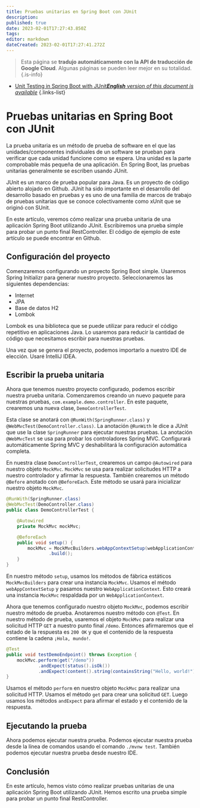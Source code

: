 ```yaml
---
title: Pruebas unitarias en Spring Boot con JUnit
description: 
published: true
date: 2023-02-01T17:27:43.850Z
tags: 
editor: markdown
dateCreated: 2023-02-01T17:27:41.272Z
---
```


> Esta página se **tradujo automáticamente con la API de traducción de Google Cloud**.
Algunas páginas se pueden leer mejor en su totalidad.{.is-info}



- [Unit Testing in Spring Boot with JUnit***English** version of this document is available*](/en/Knowledge-base/Spring-Boot/unit-testing-in-spring-boot-with-junit)
{.links-list}


# Pruebas unitarias en Spring Boot con JUnit

La prueba unitaria es un método de prueba de software en el que las unidades/componentes individuales de un software se prueban para verificar que cada unidad funcione como se espera. Una unidad es la parte comprobable más pequeña de una aplicación. En Spring Boot, las pruebas unitarias generalmente se escriben usando JUnit.

JUnit es un marco de prueba popular para Java. Es un proyecto de código abierto alojado en Github. JUnit ha sido importante en el desarrollo del desarrollo basado en pruebas y es uno de una familia de marcos de trabajo de pruebas unitarias que se conoce colectivamente como xUnit que se originó con SUnit.

En este artículo, veremos cómo realizar una prueba unitaria de una aplicación Spring Boot utilizando JUnit. Escribiremos una prueba simple para probar un punto final RestController. El código de ejemplo de este artículo se puede encontrar en Github.

## Configuración del proyecto

Comenzaremos configurando un proyecto Spring Boot simple. Usaremos Spring Initializr para generar nuestro proyecto. Seleccionaremos las siguientes dependencias:

- Internet
- JPA
- Base de datos H2
- Lombok

Lombok es una biblioteca que se puede utilizar para reducir el código repetitivo en aplicaciones Java. Lo usaremos para reducir la cantidad de código que necesitamos escribir para nuestras pruebas.

Una vez que se genera el proyecto, podemos importarlo a nuestro IDE de elección. Usaré IntelliJ IDEA.

## Escribir la prueba unitaria

Ahora que tenemos nuestro proyecto configurado, podemos escribir nuestra prueba unitaria. Comenzaremos creando un nuevo paquete para nuestras pruebas, `com.example.demo.controller`. En este paquete, crearemos una nueva clase, `DemoControllerTest`.

Esta clase se anotará con `@RunWith(SpringRunner.class)` y `@WebMvcTest(DemoController.class)`. La anotación `@RunWith` le dice a JUnit que use la clase `SpringRunner` para ejecutar nuestras pruebas. La anotación `@WebMvcTest` se usa para probar los controladores Spring MVC. Configurará automáticamente Spring MVC y deshabilitará la configuración automática completa.

En nuestra clase `DemoControllerTest`, crearemos un campo `@Autowired` para nuestro objeto `MockMvc`. `MockMvc` se usa para realizar solicitudes HTTP a nuestro controlador y afirmar la respuesta. También crearemos un método `@Before` anotado con `@BeforeEach`. Este método se usará para inicializar nuestro objeto `MockMvc`.

```java
@RunWith(SpringRunner.class)
@WebMvcTest(DemoController.class)
public class DemoControllerTest {

    @Autowired
    private MockMvc mockMvc;

    @BeforeEach
    public void setup() {
        mockMvc = MockMvcBuilders.webAppContextSetup(webApplicationContext)
                .build();
    }
}
```

En nuestro método `setup`, usamos los métodos de fábrica estáticos `MockMvcBuilders` para crear una instancia `MockMvc`. Usamos el método `webAppContextSetup` y pasamos nuestro `WebApplicationContext`. Esto creará una instancia `MockMvc` respaldada por un `WebApplicationContext`.

Ahora que tenemos configurado nuestro objeto `MockMvc`, podemos escribir nuestro método de prueba. Anotaremos nuestro método con `@Test`. En nuestro método de prueba, usaremos el objeto `MockMvc` para realizar una solicitud HTTP `GET` a nuestro punto final `/demo`. Entonces afirmaremos que el estado de la respuesta es `200 OK` y que el contenido de la respuesta contiene la cadena `¡Hola, mundo!`.

```java
@Test
public void testDemoEndpoint() throws Exception {
    mockMvc.perform(get("/demo"))
            .andExpect(status().isOk())
            .andExpect(content().string(containsString("Hello, world!")));
}
```

Usamos el método `perform` en nuestro objeto `MockMvc` para realizar una solicitud HTTP. Usamos el método `get` para crear una solicitud `GET`. Luego usamos los métodos `andExpect` para afirmar el estado y el contenido de la respuesta.

## Ejecutando la prueba

Ahora podemos ejecutar nuestra prueba. Podemos ejecutar nuestra prueba desde la línea de comandos usando el comando `./mvnw test`. También podemos ejecutar nuestra prueba desde nuestro IDE.

## Conclusión

En este artículo, hemos visto cómo realizar pruebas unitarias de una aplicación Spring Boot utilizando JUnit. Hemos escrito una prueba simple para probar un punto final RestController.